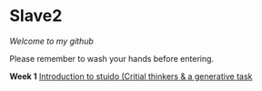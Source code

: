 # Slave2

*Welcome to my github* <br />

Please remember to wash your hands before entering. <br />

**Week 1** [Introduction to stuido (Critial thinkers & a generative task](https://github.com/LouisEastt/Slave2/blob/master/Week%201/Readme.md)


